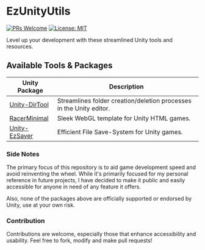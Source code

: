 # EzUnityUtils

[![PRs Welcome](https://img.shields.io/badge/PRs-welcome-blue.svg)](http://makeapullrequest.com) [![License: MIT](https://img.shields.io/badge/License-MIT-blue.svg)](https://github.com/ebukaracer/ebukaracer/blob/ebukaracer-resources/LICENSE.md)

Level up your development with these streamlined Unity tools and resources.

## Available Tools & Packages
| Unity Package           | Description|
|--------------------|--------------------|
| [Unity-DirTool](https://github.com/ebukaracer/Unity-DirTool)|Streamlines folder creation/deletion processes in the Unity editor. 
| [RacerMinimal](https://github.com/ebukaracer/RacerMinimal)|Sleek WebGL template for Unity HTML games. 
| [Unity-EzSaver](https://github.com/ebukaracer/EzUnityUtils/tree/pkg-EzSaver)|Efficient File Save-System for Unity games.

### Side Notes
The primary focus of this repository is to aid game development speed and avoid reinventing the wheel. While it's primarily focused for my personal reference in future projects, I have decided to make it public and easily accessible for anyone in need of any feature it offers.

Also, none of the packages above are officially supported or endorsed by Unity, use at your own risk.

### Contribution
Contributions are welcome, especially those that enhance accessibility and usability. Feel free to fork, modify and make pull requests!